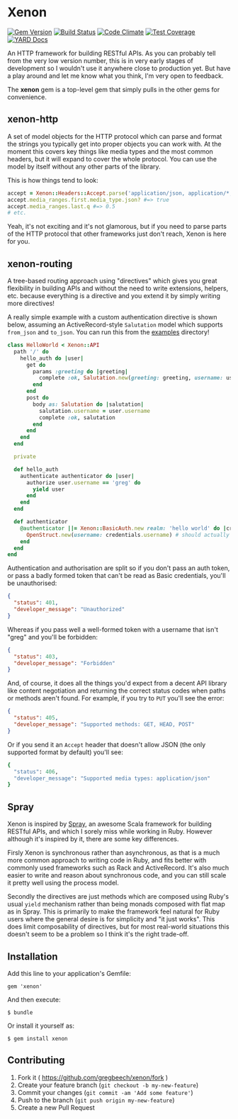 # Xenon

[![Gem Version][fury-badge]][fury] [![Build Status][travis-badge]][travis] [![Code Climate][cc-badge]][cc] [![Test Coverage][ccc-badge]][ccc] [![YARD Docs][docs-badge]][docs]

An HTTP framework for building RESTful APIs. As you can probably tell from the very low version number, this is in very early stages of development so I wouldn't use it anywhere close to production yet. But have a play around and let me know what you think, I'm very open to feedback.

The **xenon** gem is a top-level gem that simply pulls in the other gems for convenience.

## xenon-http

A set of model objects for the HTTP protocol which can parse and format the strings you typically get into proper objects you can work with. At the moment this covers key things like media types and the most common headers, but it will expand to cover the whole protocol. You can use the model by itself without any other parts of the library.

This is how things tend to look:

```ruby
accept = Xenon::Headers::Accept.parse('application/json, application/*; q=0.5')
accept.media_ranges.first.media_type.json? #=> true
accept.media_ranges.last.q #=> 0.5
# etc.
```

Yeah, it's not exciting and it's not glamorous, but if you need to parse parts of the HTTP protocol that other frameworks just don't reach, Xenon is here for you.

## xenon-routing

A tree-based routing approach using "directives" which gives you great flexibility in building APIs and without the need to write extensions, helpers, etc. because everything is a directive and you extend it by simply writing more directives!

A really simple example with a custom authentication directive is shown below, assuming an ActiveRecord-style `Salutation` model which supports `from_json` and `to_json`. You can run this from the [examples](examples/hello_world) directory!

~~~ruby
class HelloWorld < Xenon::API
  path '/' do
    hello_auth do |user|
      get do
        params :greeting do |greeting|
          complete :ok, Salutation.new(greeting: greeting, username: user.username)
        end
      end
      post do
        body as: Salutation do |salutation|
          salutation.username = user.username
          complete :ok, salutation
        end
      end
    end
  end

  private

  def hello_auth
    authenticate authenticator do |user|
      authorize user.username == 'greg' do
        yield user
      end
    end
  end

  def authenticator
    @authenticator ||= Xenon::BasicAuth.new realm: 'hello world' do |credentials|
      OpenStruct.new(username: credentials.username) # should actually auth here!
    end
  end
end
~~~

Authentication and authorisation are split so if you don't pass an auth token, or pass a badly formed token that can't be read as Basic credentials, you'll be unauthorised:

~~~json
{
  "status": 401,
  "developer_message": "Unauthorized"
}
~~~

Whereas if you pass well a well-formed token with a username that isn't "greg" and you'll be forbidden:

~~~json
{
  "status": 403,
  "developer_message": "Forbidden"
}
~~~

And, of course, it does all the things you'd expect from a decent API library like content negotiation and returning the correct status codes when paths or methods aren't found. For example, if you try to `PUT` you'll see the error:

~~~json
{
  "status": 405,
  "developer_message": "Supported methods: GET, HEAD, POST"
}
~~~

Or if you send it an `Accept` header that doesn't allow JSON (the only supported format by default) you'll see:

~~~ruby
{
  "status": 406,
  "developer_message": "Supported media types: application/json"
}
~~~

## Spray

Xenon is inspired by [Spray][spray], an awesome Scala framework for building RESTful APIs, and which I sorely miss while working in Ruby. However although it's inspired by it, there are some key differences.

Firsly Xenon is synchronous rather than asynchronous, as that is a much more common approach to writing code in Ruby, and fits better with commonly used frameworks such as Rack and ActiveRecord. It's also much easier to write and reason about synchronous code, and you can still scale it pretty well using the process model.

Secondly the directives are just methods which are composed using Ruby's usual `yield` mechanism rather than being monads composed with flat map as in Spray. This is primarily to make the framework feel natural for Ruby users where the general desire is for simplicity and "it just works". This does limit composability of directives, but for most real-world situations this doesn't seem to be a problem so I think it's the right trade-off.

## Installation

Add this line to your application's Gemfile:

    gem 'xenon'

And then execute:

    $ bundle

Or install it yourself as:

    $ gem install xenon

## Contributing

1. Fork it ( https://github.com/gregbeech/xenon/fork )
2. Create your feature branch (`git checkout -b my-new-feature`)
3. Commit your changes (`git commit -am 'Add some feature'`)
4. Push to the branch (`git push origin my-new-feature`)
5. Create a new Pull Request


[fury]: http://badge.fury.io/rb/xenon "Xenon at Rubygems"
[fury-badge]: https://badge.fury.io/rb/xenon.svg "Gem Version"
[travis]: https://travis-ci.org/gregbeech/xenon "Xenon at Travis CI"
[travis-badge]: https://travis-ci.org/gregbeech/xenon.svg "Build Status"
[cc]: https://codeclimate.com/github/gregbeech/xenon "Xenon Quality at Code Climate"
[cc-badge]: https://codeclimate.com/github/gregbeech/xenon/badges/gpa.svg "Code Quality"
[ccc]: https://codeclimate.com/github/gregbeech/xenon/coverage "Xenon Coverage at Code Climate"
[ccc-badge]: https://codeclimate.com/github/gregbeech/xenon/badges/coverage.svg "Code Coverage"
[docs]: http://www.rubydoc.info/github/gregbeech/xenon "YARD Docs"
[docs-badge]: http://img.shields.io/badge/yard-docs-blue.svg "YARD Docs"
[spray]: http://spray.io/ "spray"
